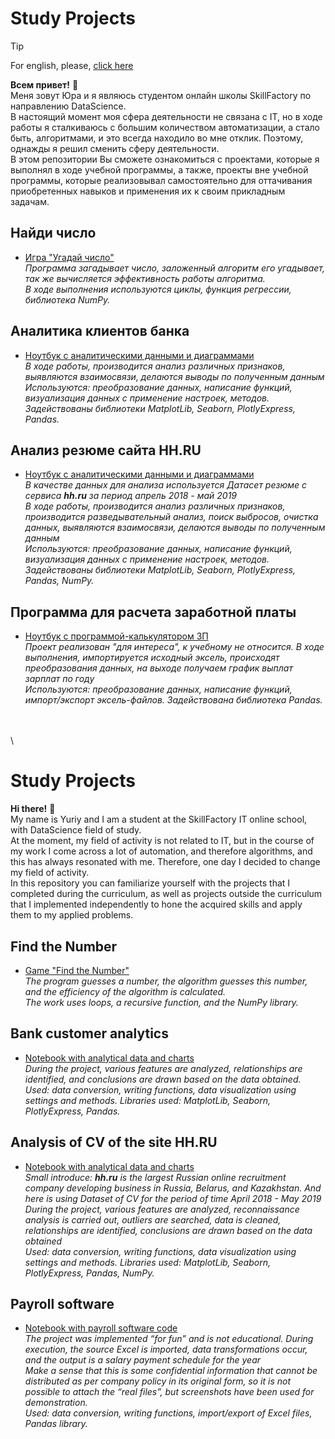 # Study Projects

> [!TIP]
> For english, please, [click here](https://github.com/Nitys70/Study_Projects?tab=readme-ov-file#study-projects-1)

**Всем привет!** :wave: \
Меня зовут Юра и я являюсь студентом онлайн школы SkillFactory по направлению DataScience. \
В настоящий момент моя сфера деятельности не связана с IT, но в ходе работы я сталкиваюсь с большим количеством автоматизации, а стало быть, алгоритмами, и это всегда находило во мне отклик. Поэтому, однажды я решил сменить сферу деятельности. \
В этом репозитории Вы сможете ознакомиться с проектами, которые я выполнял в ходе учебной программы, а также, проекты вне учебной программы, которые реализовывал самостоятельно для оттачивания приобретенных навыков и применения их к своим прикладным задачам.

## Найди число 

* [Игра "Угадай число"](https://github.com/Nitys70/Study_Projects/tree/main/Find_the_Number) \
 _Программа загадывает число, заложенный алгоритм его угадывает, так же вычисляется эффективность работы алгоритма._\
 _В ходе выполнения используются циклы, функция регрессии, библиотека NumPy._

## Аналитика клиентов банка

* [Ноутбук с аналитическими данными и диаграммами](https://github.com/Nitys70/Study_Projects/blob/main/Bank_clients_Data_Analysis/Unit_13_Task_9_11.ipynb) \
 _В ходе работы, производится анализ различных признаков, выявляются взаимосвязи, делаются выводы по полученным данным_\
 _Используются: преобразование данных, написание функций, визуализация данных с применение настроек, методов. Задействованы библиотеки MatplotLib, Seaborn, PlotlyExpress, Pandas._

## Анализ резюме сайта HH.RU

* [Ноутбук с аналитическими данными и диаграммами](https://github.com/Nitys70/Study_Projects/blob/main/Project-HH_CV_Data_Analysis/Project-1._%D0%9D%D0%BE%D1%83%D1%82%D0%B1%D1%83%D0%BA-%D1%88%D0%B0%D0%B1%D0%BB%D0%BE%D0%BD.ipynb) \
 _В качестве данных для анализа используется Датасет резюме с сервиса **hh.ru** за период апрель 2018 - май 2019_ \
 _В ходе работы, производится анализ различных признаков, производится разведывательный анализ, поиск выбросов, очистка данных, выявляются взаимосвязи, делаются выводы по полученным данным_\
 _Используются: преобразование данных, написание функций, визуализация данных с применение настроек, методов. Задействованы библиотеки MatplotLib, Seaborn, PlotlyExpress, Pandas, NumPy._

## Программа для расчета заработной платы

* [Ноутбук с программой-калькулятором ЗП](https://github.com/Nitys70/Study_Projects/blob/main/Sallary_calculation/sallary.ipynb) \
 _Проект реализован "для интереса", к учебному не относится. В ходе выполнения, импортируется исходный эксель, происходят преобразования данных, на выходе получаем график выплат зарплат по году_\
 _Используются: преобразование данных, написание функций, импорт/экспорт эксель-файлов. Задействована библиотека Pandas._



\
\
\

# Study Projects

**Hi there!** :wave: \
My name is Yuriy and I am a student at the SkillFactory IT online school, with DataScience field of study. \
At the moment, my field of activity is not related to IT, but in the course of my work I come across a lot of automation, and therefore algorithms, and this has always resonated with me. Therefore, one day I decided to change my field of activity. \
In this repository you can familiarize yourself with the projects that I completed during the curriculum, as well as projects outside the curriculum that I implemented independently to hone the acquired skills and apply them to my applied problems.

## Find the Number 

* [Game "Find the Number"](https://github.com/Nitys70/Study_Projects/tree/main/Find_the_Number) \
_The program guesses a number, the algorithm guesses this number, and the efficiency of the algorithm is calculated._\
 _The work uses loops, a recursive function, and the NumPy library._

## Bank customer analytics

* [Notebook with analytical data and charts](https://github.com/Nitys70/Study_Projects/blob/main/Bank_clients_Data_Analysis/Unit_13_Task_9_11.ipynb) \
 _During the project, various features are analyzed, relationships are identified, and conclusions are drawn based on the data obtained._\
 _Used: data conversion, writing functions, data visualization using settings and methods. Libraries used: MatplotLib, Seaborn, PlotlyExpress, Pandas._

## Analysis of CV of the site HH.RU

* [Notebook with analytical data and charts](https://github.com/Nitys70/Study_Projects/blob/main/Project-HH_CV_Data_Analysis/Project-1._%D0%9D%D0%BE%D1%83%D1%82%D0%B1%D1%83%D0%BA-%D1%88%D0%B0%D0%B1%D0%BB%D0%BE%D0%BD.ipynb) \
_Small introduce: **hh.ru** is the largest Russian online recruitment company developing business in Russia, Belarus, and Kazakhstan. And here is using Dataset of CV for the period of time April 2018 - May 2019_ \
 _During the project, various features are analyzed, reconnaissance analysis is carried out, outliers are searched, data is cleaned, relationships are identified, conclusions are drawn based on the data obtained_\
 _Used: data conversion, writing functions, data visualization using settings and methods. Libraries used: MatplotLib, Seaborn, PlotlyExpress, Pandas, NumPy._

## Payroll software

* [Notebook with payroll software code](https://github.com/Nitys70/Study_Projects/blob/main/Sallary_calculation/sallary.ipynb) \
 _The project was implemented “for fun” and is not educational. During execution, the source Excel is imported, data transformations occur, and the output is a salary payment schedule for the year_\
 _Make a sense that this is some confidential information that cannot be distributed as per company policy in its original form, so it is not possible to attach the “real files”, but screenshots have been used for demonstration._ \
 _Used: data conversion, writing functions, import/export of Excel files, Pandas library._
